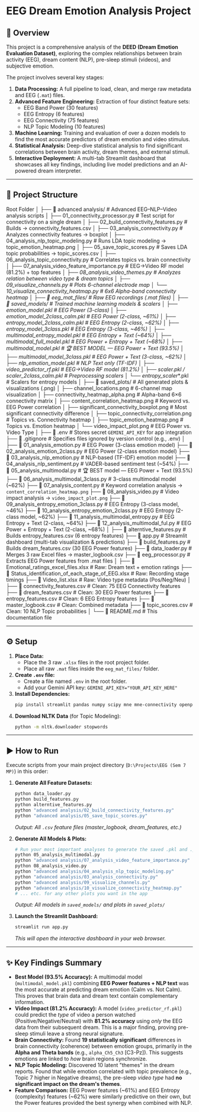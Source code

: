 # EEG Dream Emotion Analysis Project

## 📖 Overview

This project is a comprehensive analysis of the **DEED (Dream Emotion Evaluation Dataset)**, exploring the complex relationships between brain activity (EEG), dream content (NLP), pre-sleep stimuli (videos), and subjective emotion.

The project involves several key stages:
1.  **Data Processing:** A full pipeline to load, clean, and merge raw metadata and EEG (`.mat`) files.
2.  **Advanced Feature Engineering:** Extraction of four distinct feature sets:
    * EEG Band Power (30 features)
    * EEG Entropy (6 features)
    * EEG Connectivity (75 features)
    * NLP Topic Modeling (10 features)
3.  **Machine Learning:** Training and evaluation of over a dozen models to find the most accurate predictors of dream emotion and video stimulus.
4.  **Statistical Analysis:** Deep-dive statistical analysis to find significant correlations between brain activity, dream themes, and external stimuli.
5.  **Interactive Deployment:** A multi-tab Streamlit dashboard that showcases all key findings, including live model predictions and an AI-powered dream interpreter.

---

## 📁 Project Structure

Root Folder
│
├── 📁 advanced analysis/                    # Advanced EEG–NLP–Video analysis scripts
│   ├── 01_connectivity_processor.py         # Test script for connectivity on a single dream
│   ├── 02_build_connectivity_features.py    # Builds -> connectivity_features.csv
│   ├── 03_analysis_connectivity.py          # Analyzes connectivity features -> boxplot
│   ├── 04_analysis_nlp_topic_modeling.py    # Runs LDA topic modeling -> topic_emotion_heatmap.png
│   ├── 05_save_topic_scores.py              # Saves LDA topic probabilities -> topic_scores.csv
│   ├── 06_analysis_topic_connectivity.py    # Correlates topics vs. brain connectivity
│   ├── 07_analysis_video_feature_importance.py # EEG→Video RF model (81.2%) + top features
│   ├── _08_analysis_video_themes.py         # Analyzes relation between video type & dream topics
│   ├── 09_visualize_channels.py             # Plots 6-channel electrode map
│   └── 10_visualize_connectivity_heatmap.py # 6x6 Alpha-band connectivity heatmap
│
├── 📁 eeg_mat_files/                        # Raw EEG recordings (.mat files)
│
├── 📁 saved_models/                         # Trained machine learning models & scalers
│   ├── emotion_model.pkl                    # EEG Power (3-class)
│   ├── emotion_model_2class_calm.pkl        # EEG Power (2-class, ~61%)
│   ├── entropy_model_2class_calm.pkl        # EEG Entropy (2-class, ~62%)
│   ├── entropy_model_3class.pkl             # EEG Entropy (3-class, ~46%)
│   ├── multimodal_entropy_model.pkl         # EEG Entropy + Text (~64%)
│   ├── multimodal_full_model.pkl            # EEG Power + Entropy + Text (~68%)
│   ├── multimodal_model.pkl                 # 🏆 BEST MODEL — EEG Power + Text (93.5%)
│   ├── multimodal_model_3class.pkl          # EEG Power + Text (3-class, ~62%)
│   ├── nlp_emotion_model.pkl                # NLP Text only (TF-IDF)
│   ├── video_predictor_rf.pkl               # EEG→Video RF model (81.2%)
│   ├── scaler.pkl / scaler_2class_calm.pkl  # Preprocessing scalers
│   └── entropy_scaler_*.pkl                 # Scalers for entropy models
│
├── 📁 saved_plots/                          # All generated plots & visualizations (.png)
│   ├── channel_locations.png                # 6-channel map visualization
│   ├── connectivity_heatmap_alpha.png       # Alpha-band 6×6 connectivity matrix
│   ├── content_correlation_heatmap.png      # Keyword vs. EEG Power correlation
│   ├── significant_connectivity_boxplot.png # Most significant connectivity difference
│   ├── topic_connectivity_correlation.png   # Topics vs. Connectivity heatmap
│   ├── topic_emotion_heatmap.png            # Topics vs. Emotion heatmap
│   └── video_impact_plot.png                # EEG Power vs. Video Type
│
├── 📜 .env                                  # Stores secret `GEMINI_API_KEY` for app integration
├── 📜 .gitignore                            # Specifies files ignored by version control (e.g., .env)
│
├── 📜 01_analysis_emotion.py                # EEG Power (3-class emotion model)
├── 📜 02_analysis_emotion_2class.py         # EEG Power (2-class emotion model)
├── 📜 03_analysis_nlp_emotion.py            # NLP-based (TF-IDF) emotion model
├── 📜 04_analysis_nlp_sentiment.py          # VADER-based sentiment test (~54%)
├── 📜 05_analysis_multimodal.py             # 🏆 BEST model — EEG Power + Text (93.5%)
├── 📜 06_analysis_multimodal_3class.py      # 3-class multimodal model (~62%)
├── 📜 07_analysis_content.py                # Keyword correlation analysis → `content_correlation_heatmap.png`
├── 📜 08_analysis_video.py                  # Video impact analysis → `video_impact_plot.png`
├── 📜 09_analysis_entropy_emotion_3class.py # EEG Entropy (3-class model, ~46%)
├── 📜 10_analysis_entropy_emotion_2class.py # EEG Entropy (2-class model, ~62%)
├── 📜 11_analysis_multimodal_entropy.py     # EEG Entropy + Text (2-class, ~64%)
├── 📜 12_analysis_multimodal_ful.py         # EEG Power + Entropy + Text (2-class, ~68%)
│
├── 📜 alterntive_features.py                # Builds entropy_features.csv (6 entropy features)
├── 📜 app.py                                # Streamlit dashboard (multi-tab visualization & predictions)
├── 📜 build_features.py                     # Builds dream_features.csv (30 EEG Power features)
├── 📜 data_loader.py                        # Merges 3 raw Excel files → master_logbook.csv
├── 📜 eeg_processor.py                      # Extracts EEG Power features from .mat files
│
├── 📜 Emotional_ratings_excel_files.xlsx    # Raw: Dream text + emotion ratings
├── 📜 Status_identification_of_each_stage_of_EEG.xlsx # Raw: Recording stage timings
├── 📜 Video_list.xlsx                       # Raw: Video type metadata (Pos/Neg/Neu)
│
├── 📜 connectivity_features.csv             # Clean: 75 EEG Connectivity features
├── 📜 dream_features.csv                    # Clean: 30 EEG Power features
├── 📜 entropy_features.csv                  # Clean: 6 EEG Entropy features
├── 📜 master_logbook.csv                    # Clean: Combined metadata
├── 📜 topic_scores.csv                      # Clean: 10 NLP Topic probabilities
│
└── 📜 README.md                             # This documentation file

---

## ⚙️ Setup

1.  **Place Data:**
    * Place the 3 raw `.xlsx` files in the root project folder.
    * Place all raw `.mat` files inside the `eeg_mat_files/` folder.
2.  **Create `.env` file:**
    * Create a file named `.env` in the root folder.
    * Add your Gemini API key: `GEMINI_API_KEY="YOUR_API_KEY_HERE"`
3.  **Install Dependencies:**
    ```bash
    pip install streamlit pandas numpy scipy mne mne-connectivity openpyxl joblib scikit-learn matplotlib seaborn tqdm python-dotenv google-generativeai antropy
    ```
4.  **Download NLTK Data** (for Topic Modeling):
    ```bash
    python -m nltk.downloader stopwords
    ```

---

## ▶️ How to Run

Execute scripts from your main project directory (`D:\Projects\EEG (Sem 7 MP)`) in this order:

1.  **Generate All Feature Datasets:**
    ```bash
    python data_loader.py
    python build_features.py
    python alterntive_features.py
    python "advanced analysis/02_build_connectivity_features.py"
    python "advanced analysis/05_save_topic_scores.py"
    ```
    *Output: All `.csv` feature files (master_logbook, dream_features, etc.)*

2.  **Generate All Models & Plots:**
    ```bash
    # Run your most important analyses to generate the saved .pkl and .png files
    python 05_analysis_multimodal.py
    python "advanced analysis/07_analysis_video_feature_importance.py"
    python 08_analysis_video.py
    python "advanced analysis/04_analysis_nlp_topic_modeling.py"
    python "advanced analysis/03_analysis_connectivity.py"
    python "advanced analysis/09_visualize_channels.py"
    python "advanced analysis/10_visualize_connectivity_heatmap.py"
    # ... etc. for any other plots you want in the app
    ```
    *Output: All models in `saved_models/` and plots in `saved_plots/`*

3.  **Launch the Streamlit Dashboard:**
    ```bash
    streamlit run app.py
    ```
    *This will open the interactive dashboard in your web browser.*

---

## ✨ Key Findings Summary

* **Best Model (93.5% Accuracy):** A multimodal model (`multimodal_model.pkl`) combining **EEG Power features + NLP text** was the most accurate at predicting dream emotion (Calm vs. Not Calm). This proves that brain data and dream text contain complementary information.
* **Video Impact (81.2% Accuracy):** A model (`video_predictor_rf.pkl`) could predict the *type* of video a person watched (Positive/Negative/Neutral) with **81.2% accuracy** using *only* the EEG data from their subsequent dream. This is a major finding, proving pre-sleep stimuli leave a strong neural signature.
* **Brain Connectivity:** Found **19 statistically significant** differences in brain connectivity (coherence) between emotion groups, primarily in the **Alpha and Theta bands** (e.g., `alpha_Ch5_Ch3` [C3-Pz]). This suggests emotions are linked to *how* brain regions synchronize.
* **NLP Topic Modeling:** Discovered 10 latent "themes" in the dream reports. Found that while emotion correlated with topic prevalence (e.g., Topic 7 higher in Negative dreams), the pre-sleep *video type* had **no significant impact on the dream's themes**.
* **Feature Comparison:** EEG Power features (~61%) and EEG Entropy (complexity) features (~62%) were similarly predictive on their own, but the Power features provided the best synergy when combined with NLP.